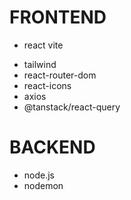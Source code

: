 # FRONTEND

* react vite
- tailwind
- react-router-dom
- react-icons
- axios
- @tanstack/react-query

# BACKEND

- node.js
- nodemon
